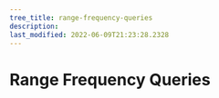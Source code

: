 ```yaml
---
tree_title: range-frequency-queries
description: 
last_modified: 2022-06-09T21:23:28.2328
---
```


# Range Frequency Queries
